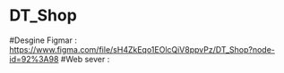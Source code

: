 # DT_Shop

#Desgine Figmar : https://www.figma.com/file/sH4ZkEqo1EOlcQiV8ppvPz/DT_Shop?node-id=92%3A98
#Web sever : 

